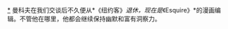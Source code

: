 [*](16_Chapter_Seven_The_Pow.xhtml#footnote-012-backlink) 曼科夫在我们交谈后不久便从*《纽约客》*退休，现在是*《Esquire》*的漫画编辑。不管他在哪里，他都会继续保持幽默和富有洞察力。
